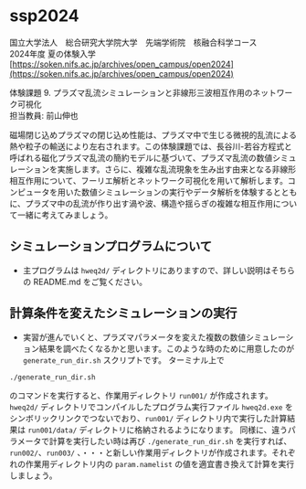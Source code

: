 # ssp2024
国立大学法人　総合研究大学院大学　先端学術院　核融合科学コース  
2024年度 夏の体験入学  
[https://soken.nifs.ac.jp/archives/open_campus/open2024](https://soken.nifs.ac.jp/archives/open_campus/open2024)

体験課題 9. プラズマ乱流シミュレーションと非線形三波相互作用のネットワーク可視化  
担当教員: 前山伸也  

磁場閉じ込めプラズマの閉じ込め性能は、プラズマ中で生じる微視的乱流による熱や粒子の輸送により左右されます。この体験課題では、長谷川-若谷方程式と呼ばれる磁化プラズマ乱流の簡約モデルに基づいて、プラズマ乱流の数値シミュレーションを実施します。さらに、複雑な乱流現象を生み出す由来となる非線形相互作用について、フーリエ解析とネットワーク可視化を用いて解析します。コンピュータを用いた数値シミュレーションの実行やデータ解析を体験するとともに、プラズマ中の乱流が作り出す渦や波、構造や揺らぎの複雑な相互作用について一緒に考えてみましょう。  


## シミュレーションプログラムについて

- 主プログラムは `hweq2d/` ディレクトリにありますので、詳しい説明はそちらの README.md をご覧ください。


## 計算条件を変えたシミュレーションの実行

- 実習が進んでいくと、プラズマパラメータを変えた複数の数値シミュレーション結果を調べたくなるかと思います。このような時のために用意したのが `generate_run_dir.sh` スクリプトです。
ターミナル上で
```bash
./generate_run_dir.sh
```
のコマンドを実行すると、作業用ディレクトリ `run001/` が作成されます。`hweq2d/` ディレクトリでコンパイルしたプログラム実行ファイル `hweq2d.exe` をシンボリックリンクでつないでおり、`run001/` ディレクトリ内で実行した計算結果は `run001/data/` ディレクトリに格納されるようになります。
同様に、違うパラメータで計算を実行したい時は再び ```./generate_run_dir.sh``` を実行すれば、 `run002/`、`run003/` 、・・・と新しい作業用ディレクトリが作成されます。それぞれの作業用ディレクトリ内の `param.namelist` の値を適宜書き換えて計算を実行しましょう。








